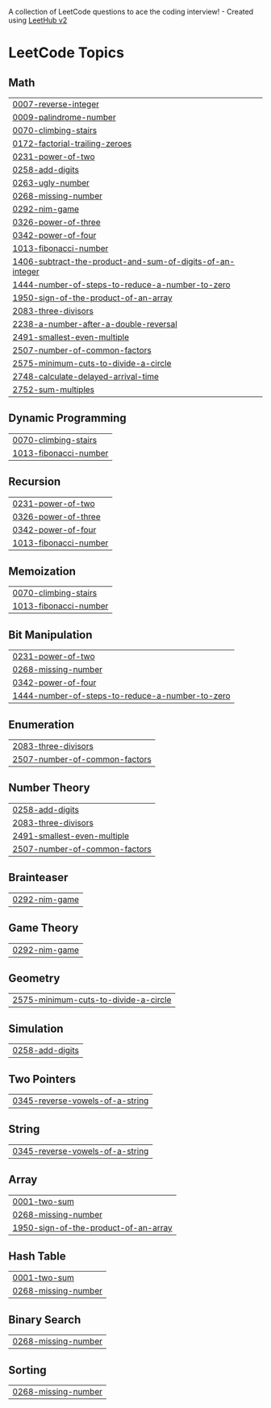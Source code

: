 A collection of LeetCode questions to ace the coding interview! - Created using [LeetHub v2](https://github.com/arunbhardwaj/LeetHub-2.0)
<!---LeetCode Topics Start-->
# LeetCode Topics
## Math
|  |
| ------- |
| [0007-reverse-integer](https://github.com/baargavi100/HackerRank-leetcode/tree/master/0007-reverse-integer) |
| [0009-palindrome-number](https://github.com/baargavi100/HackerRank-leetcode/tree/master/0009-palindrome-number) |
| [0070-climbing-stairs](https://github.com/baargavi100/HackerRank-leetcode/tree/master/0070-climbing-stairs) |
| [0172-factorial-trailing-zeroes](https://github.com/baargavi100/HackerRank-leetcode/tree/master/0172-factorial-trailing-zeroes) |
| [0231-power-of-two](https://github.com/baargavi100/HackerRank-leetcode/tree/master/0231-power-of-two) |
| [0258-add-digits](https://github.com/baargavi100/HackerRank-leetcode/tree/master/0258-add-digits) |
| [0263-ugly-number](https://github.com/baargavi100/HackerRank-leetcode/tree/master/0263-ugly-number) |
| [0268-missing-number](https://github.com/baargavi100/HackerRank-leetcode/tree/master/0268-missing-number) |
| [0292-nim-game](https://github.com/baargavi100/HackerRank-leetcode/tree/master/0292-nim-game) |
| [0326-power-of-three](https://github.com/baargavi100/HackerRank-leetcode/tree/master/0326-power-of-three) |
| [0342-power-of-four](https://github.com/baargavi100/HackerRank-leetcode/tree/master/0342-power-of-four) |
| [1013-fibonacci-number](https://github.com/baargavi100/HackerRank-leetcode/tree/master/1013-fibonacci-number) |
| [1406-subtract-the-product-and-sum-of-digits-of-an-integer](https://github.com/baargavi100/HackerRank-leetcode/tree/master/1406-subtract-the-product-and-sum-of-digits-of-an-integer) |
| [1444-number-of-steps-to-reduce-a-number-to-zero](https://github.com/baargavi100/HackerRank-leetcode/tree/master/1444-number-of-steps-to-reduce-a-number-to-zero) |
| [1950-sign-of-the-product-of-an-array](https://github.com/baargavi100/HackerRank-leetcode/tree/master/1950-sign-of-the-product-of-an-array) |
| [2083-three-divisors](https://github.com/baargavi100/HackerRank-leetcode/tree/master/2083-three-divisors) |
| [2238-a-number-after-a-double-reversal](https://github.com/baargavi100/HackerRank-leetcode/tree/master/2238-a-number-after-a-double-reversal) |
| [2491-smallest-even-multiple](https://github.com/baargavi100/HackerRank-leetcode/tree/master/2491-smallest-even-multiple) |
| [2507-number-of-common-factors](https://github.com/baargavi100/HackerRank-leetcode/tree/master/2507-number-of-common-factors) |
| [2575-minimum-cuts-to-divide-a-circle](https://github.com/baargavi100/HackerRank-leetcode/tree/master/2575-minimum-cuts-to-divide-a-circle) |
| [2748-calculate-delayed-arrival-time](https://github.com/baargavi100/HackerRank-leetcode/tree/master/2748-calculate-delayed-arrival-time) |
| [2752-sum-multiples](https://github.com/baargavi100/HackerRank-leetcode/tree/master/2752-sum-multiples) |
## Dynamic Programming
|  |
| ------- |
| [0070-climbing-stairs](https://github.com/baargavi100/HackerRank-leetcode/tree/master/0070-climbing-stairs) |
| [1013-fibonacci-number](https://github.com/baargavi100/HackerRank-leetcode/tree/master/1013-fibonacci-number) |
## Recursion
|  |
| ------- |
| [0231-power-of-two](https://github.com/baargavi100/HackerRank-leetcode/tree/master/0231-power-of-two) |
| [0326-power-of-three](https://github.com/baargavi100/HackerRank-leetcode/tree/master/0326-power-of-three) |
| [0342-power-of-four](https://github.com/baargavi100/HackerRank-leetcode/tree/master/0342-power-of-four) |
| [1013-fibonacci-number](https://github.com/baargavi100/HackerRank-leetcode/tree/master/1013-fibonacci-number) |
## Memoization
|  |
| ------- |
| [0070-climbing-stairs](https://github.com/baargavi100/HackerRank-leetcode/tree/master/0070-climbing-stairs) |
| [1013-fibonacci-number](https://github.com/baargavi100/HackerRank-leetcode/tree/master/1013-fibonacci-number) |
## Bit Manipulation
|  |
| ------- |
| [0231-power-of-two](https://github.com/baargavi100/HackerRank-leetcode/tree/master/0231-power-of-two) |
| [0268-missing-number](https://github.com/baargavi100/HackerRank-leetcode/tree/master/0268-missing-number) |
| [0342-power-of-four](https://github.com/baargavi100/HackerRank-leetcode/tree/master/0342-power-of-four) |
| [1444-number-of-steps-to-reduce-a-number-to-zero](https://github.com/baargavi100/HackerRank-leetcode/tree/master/1444-number-of-steps-to-reduce-a-number-to-zero) |
## Enumeration
|  |
| ------- |
| [2083-three-divisors](https://github.com/baargavi100/HackerRank-leetcode/tree/master/2083-three-divisors) |
| [2507-number-of-common-factors](https://github.com/baargavi100/HackerRank-leetcode/tree/master/2507-number-of-common-factors) |
## Number Theory
|  |
| ------- |
| [0258-add-digits](https://github.com/baargavi100/HackerRank-leetcode/tree/master/0258-add-digits) |
| [2083-three-divisors](https://github.com/baargavi100/HackerRank-leetcode/tree/master/2083-three-divisors) |
| [2491-smallest-even-multiple](https://github.com/baargavi100/HackerRank-leetcode/tree/master/2491-smallest-even-multiple) |
| [2507-number-of-common-factors](https://github.com/baargavi100/HackerRank-leetcode/tree/master/2507-number-of-common-factors) |
## Brainteaser
|  |
| ------- |
| [0292-nim-game](https://github.com/baargavi100/HackerRank-leetcode/tree/master/0292-nim-game) |
## Game Theory
|  |
| ------- |
| [0292-nim-game](https://github.com/baargavi100/HackerRank-leetcode/tree/master/0292-nim-game) |
## Geometry
|  |
| ------- |
| [2575-minimum-cuts-to-divide-a-circle](https://github.com/baargavi100/HackerRank-leetcode/tree/master/2575-minimum-cuts-to-divide-a-circle) |
## Simulation
|  |
| ------- |
| [0258-add-digits](https://github.com/baargavi100/HackerRank-leetcode/tree/master/0258-add-digits) |
## Two Pointers
|  |
| ------- |
| [0345-reverse-vowels-of-a-string](https://github.com/baargavi100/HackerRank-leetcode/tree/master/0345-reverse-vowels-of-a-string) |
## String
|  |
| ------- |
| [0345-reverse-vowels-of-a-string](https://github.com/baargavi100/HackerRank-leetcode/tree/master/0345-reverse-vowels-of-a-string) |
## Array
|  |
| ------- |
| [0001-two-sum](https://github.com/baargavi100/HackerRank-leetcode/tree/master/0001-two-sum) |
| [0268-missing-number](https://github.com/baargavi100/HackerRank-leetcode/tree/master/0268-missing-number) |
| [1950-sign-of-the-product-of-an-array](https://github.com/baargavi100/HackerRank-leetcode/tree/master/1950-sign-of-the-product-of-an-array) |
## Hash Table
|  |
| ------- |
| [0001-two-sum](https://github.com/baargavi100/HackerRank-leetcode/tree/master/0001-two-sum) |
| [0268-missing-number](https://github.com/baargavi100/HackerRank-leetcode/tree/master/0268-missing-number) |
## Binary Search
|  |
| ------- |
| [0268-missing-number](https://github.com/baargavi100/HackerRank-leetcode/tree/master/0268-missing-number) |
## Sorting
|  |
| ------- |
| [0268-missing-number](https://github.com/baargavi100/HackerRank-leetcode/tree/master/0268-missing-number) |
<!---LeetCode Topics End-->